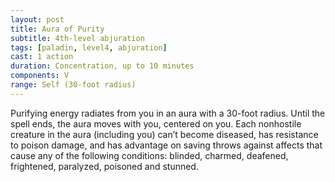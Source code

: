 ```yaml
---
layout: post
title: Aura of Purity
subtitle: 4th-level abjuration
tags: [paladin, level4, abjuration]
cast: 1 action
duration: Concentration, up to 10 minutes
components: V
range: Self (30-foot radius)
---
```

Purifying energy radiates from you in an aura with a 30-foot radius. Until the spell ends, the aura moves with you, centered on you. Each nonhostile creature in the aura (including you) can’t become diseased, has resistance to poison damage, and has advantage on saving throws against affects that cause any of the following conditions: blinded, charmed, deafened, frightened, paralyzed, poisoned and stunned.